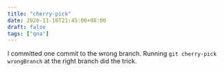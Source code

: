 ```yaml
---
title: "cherry-pick"
date: 2020-11-16T21:45:00+08:00
draft: false
tags: ["qna"]
---
```

I committed one commit to the wrong branch. Running `git cherry-pick wrongBranch` at the right branch did the trick.
